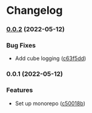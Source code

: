 # Changelog

### [0.0.2](https://github.com/mytram/gomono/compare/cube/v0.0.1...cube/v0.0.2) (2022-05-12)


### Bug Fixes

* Add cube logging ([c63f5dd](https://github.com/mytram/gomono/commit/c63f5dd3cfca791933254033378020e2636b71b4))

### 0.0.1 (2022-05-12)


### Features

* Set up monorepo ([c50018b](https://github.com/mytram/gomono/commit/c50018b76060f59ec1a9b509a60a526453d0620c))
